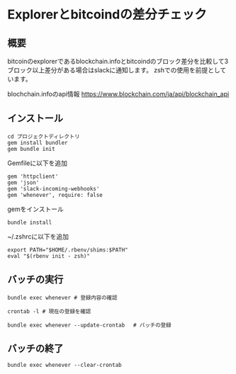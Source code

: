 # Explorerとbitcoindの差分チェック

## 概要
bitcoinのexplorerであるblockchain.infoとbitcoindのブロック差分を比較して3ブロック以上差分がある場合はslackに通知します。
zshでの使用を前提としています。

blochchain.infoのapi情報
https://www.blockchain.com/ja/api/blockchain_api

## インストール

```
cd プロジェクトディレクトリ
gem install bundler
gem bundle init
```
Gemfileに以下を追加
```
gem 'httpclient'
gem 'json'
gem 'slack-incoming-webhooks'
gem 'whenever', require: false
```
gemをインストール
```
bundle install
```
~/.zshrcに以下を追加
```
export PATH="$HOME/.rbenv/shims:$PATH"
eval "$(rbenv init - zsh)"
```

## バッチの実行

```
bundle exec whenever # 登録内容の確認

crontab -l # 現在の登録を確認

bundle exec whenever --update-crontab 　# バッチの登録
```
## バッチの終了
```
bundle exec whenever --clear-crontab
```
